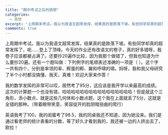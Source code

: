 ```yaml
---
title: "期中考试之后的感想"
categories:
  - 感想
excerpt: "上周期末考试。我以为我语文超常发挥，结果真的是跌落下坡。有些同学却真的超常发挥了，呃……登上了顶峰。"
comments: true
---
```


上周期中考试。我以为我语文超常发挥，结果真的是跌落下坡。有些同学却真的超常发挥了，呃……登上了顶峰。今天的作业还有改语文的卷子，真的好多错呀，我卷子应该都被占满了。还要抄20遍作比较，因为我那个做错了，但我也知道为什么要抄20遍。还有一个题叫做：下列例字的笔顺表述准确的一项是（    ）。这个字一共有四个，分别是率领的率、孵蛋的孵、翼和呼啸的啸。妈呀，我和我父母研究了半个小时都没搞懂，我天，真难！欢迎大家来作答！

我的数学发挥的非常可以哎，居然考了95分，这应该是我开学以来最高的成绩。这次的计算题一个也没有错，哈哈哈哈哈哈哈哈哈哈哈哈哈哈哈哈！但是就这个三角形，添小数点，就是这些几何体和小数点题，这个我在上面就丢了5分，这就是全错的那种。（带着眼带笑意、笑容绽开的脸阴暗扭曲的爬行）

英语我考了100，我的闺蜜考了98.5，我的同桌我还不知道，因为她没来。我们是通过看老师的统计表看的分数，等了好久才看到我的，我还被一边的人挤出去了，欧拉！
